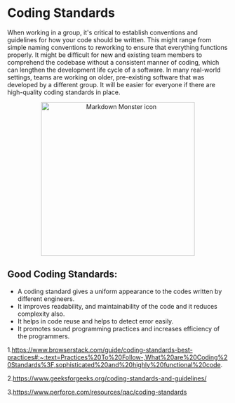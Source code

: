 # **Coding Standards**

When working in a group, it's critical to establish conventions and guidelines for how your code should be written. This might range from simple naming conventions to reworking to ensure that everything functions properly. It might be difficult for new and existing team members to comprehend the codebase without a consistent manner of coding, which can lengthen the development life cycle of a software. In many real-world settings, teams are working on older, pre-existing software that was developed by a different group. It will be easier for everyone if there are high-quality coding standards in place.

<p align="center">
  <img src="https://www.commitstrip.com/wp-content/uploads/2021/11/Strip-Pas-de-documentation-650-finalenglish.jpg"
        alt="Markdown Monster icon" width="350"/>
</p>

## Good Coding Standards:
- A coding standard gives a uniform appearance to the codes written by different engineers.
- It improves readability, and maintainability of the code and it reduces complexity also.
- It helps in code reuse and helps to detect error easily.
- It promotes sound programming practices and increases efficiency of the programmers.



1.https://www.browserstack.com/guide/coding-standards-best-practices#:~:text=Practices%20To%20Follow-,What%20are%20Coding%20Standards%3F,sophisticated%20and%20highly%20functional%20code.

2.https://www.geeksforgeeks.org/coding-standards-and-guidelines/

3.https://www.perforce.com/resources/qac/coding-standards

